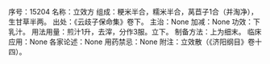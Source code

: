 序号：15204
名称：立效方
组成：粳米半合，糯米半合，莴苣子1合（并淘净），生甘草半两。
出处：《云歧子保命集》卷下。
主治：None
加减：None
功效：下乳汁。
用法用量：煎汁1升，去滓，分作3服。立下。
制备方法：上为细末。
临床应用：None
各家论述：None
用药禁忌：None
附注：立效散（《济阳纲目》卷十四）。
